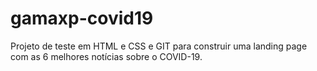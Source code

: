 # gamaxp-covid19
Projeto de teste em HTML e CSS e GIT para construir uma landing page com as 6 melhores notícias sobre o COVID-19.
